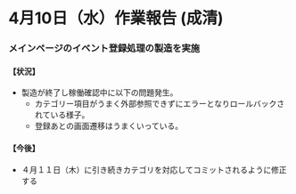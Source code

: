 # 4月10日（水）作業報告 (成清)

### メインページのイベント登録処理の製造を実施

#### 【状況】

- 製造が終了し稼働確認中に以下の問題発生。
  - カテゴリー項目がうまく外部参照できずにエラーとなりロールバックされている様子。
  - 登録あとの画面遷移はうまくいっている。

#### 【今後】

- ４月１１日（木）に引き続きカテゴリを対応してコミットされるように修正する



